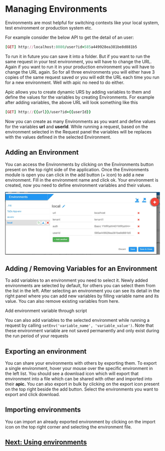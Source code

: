 # Managing Environments

Environments are most helpful for switching contexts like your local system, test environment or production system etc.

For example consider the below API to get the detail of an user:

```ruby
[GET] http://localhost:8080/user?id=585a449928ea381be8d881b5
```

To run it in future you can save it into a folder. But if you want to run the same request in your test environment, you will have to change the URL. Again if you want to run it in your production environment you will have to change the URL again. So for all three environments you will either have 3 copies of the same request saved or you will edit the URL each time you run for a new environment. Well with apic no need to do either.

Apic allows you to create dynamic URS by adding variables to them and define the values for the variables by creating Environments. For example after adding variables, the above URL will look something like this

```ruby
[GET] http://{{url}}/user?id={{userId}}
```

Now you can create as many Environments as you want and define values for the variables **url** and **userId**. While running a request, based on the environment selected in the Request panel the variables will be replaces with the values defined in the selected Environment.

## Adding an Environment

You can access the Environments by clicking on the Environments button present on the top right side of the application. Once the Environments module is open you can click in the add button \(+ icon\) to add a new environment. Fill in the environment name and click ok. Your environment is created, now you need to define environment variables and their values.

![](../.gitbook/assets/epic-env.JPG)

## Adding / Removing Variables for an Environment

To add variables to an environment you need to select it. Newly added environments are selected by default, for others you can select them from the list in the left. After selecting an environment you can see its detail in the right panel where you can add new variables by filling variable name and its value. You can also remove existing variables from here.

Add environment variable through script

You can also add variables to the selected environment while running a request by calling `setEnv('variable_name', 'variable_value')`. Note that these environment variable are not saved permanently and only exist during the run period of your requests

## Exporting an environment

You can share your environments with others by exporting them. To export a single environment, hover your mouse over the specific environment in the left list. You should see a download icon which will export that environment into a file which can be shared with other and imported into their **apic.** You can also export in bulk by clicking on the export icon present on the top right beside the add button. Select the environments you want to export and click download.

## Importing environments

You can import an already exported environment by clicking on the import icon on the top right corner and selecting the environment file.

## [Next: Using environments](using-environments.md)

